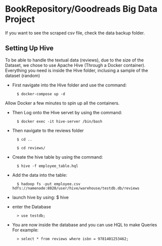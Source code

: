 # BookRepository/Goodreads Big Data Project

If you want to see the scraped csv file, check the data backup folder.

## Setting Up Hive
To be able to handle the textual data (reviews), due to the size of the Dataset, we chose to use Apache Hive (Through a Docker container).
Everything you need is inside the Hive folder, inclusing a sample of the dataset (random)

- First navigate into the Hive folder and use the command:
      
		$ docker-compose up -d

Allow Docker a few minutes to spin up all the containers. 

- Then Log onto the Hive servet by using the command:

		$ docker exec -it hive-server /bin/bash

- Then navigate to the reviews folder

		$ cd ..
    
		$ cd reviews/
    
- Create the hive table by using the command:

		$ hive -f employee_table.hql

- Add the data into the table:

		$ hadoop fs -put employee.csv hdfs://namenode:8020/user/hive/warehouse/testdb.db/reviews
    
- launch hive by using:
		$ hive
    
- enter the Database

		> use testdb;

- You are now inside the database and you can use HQL to make Queries
For example:
		
		> select * from reviews where isbn = 9781401253462;


